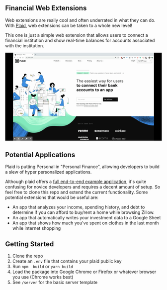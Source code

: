 ## Financial Web Extensions

Web extensions are really cool and often underrated in what they can do. With [Plaid](https://plaid.com/), web extensions can be taken to a whole new level!

This one is just a simple web extension that allows users to connect a financial institution and show real-time balances for accounts associated with the institution.


![Plaid Balance Demo](demo/plaid-demo.gif)

## Potential Applications

Plaid is putting Personal in "Personal Finance", allowing developers to build a slew of hyper personalized applications.

Although plaid offers a [full end-to-end example application](https://github.com/plaid/pattern), it's quite confusing for novice developers and requires a decent amount of setup. So feel free to clone this repo and extend the current functionality. Some potential extensions that would be useful are:

* An app that analyzes your income, spending history, and debt to determine if you can afford to buy/rent a home while browsing Zillow.
* An app that automatically writes your investment data to a Google Sheet
* An app that shows how much you've spent on clothes in the last month while internet shopping

## Getting Started

1. Clone the repo
2. Create an `.env` file that contains your plaid public key
3. Run `npm  build` or `yarn build`
4. Load the package into Google Chrome or Firefox or whatever browser you use (Chrome works best)
3. See `/server` for the basic server template  

